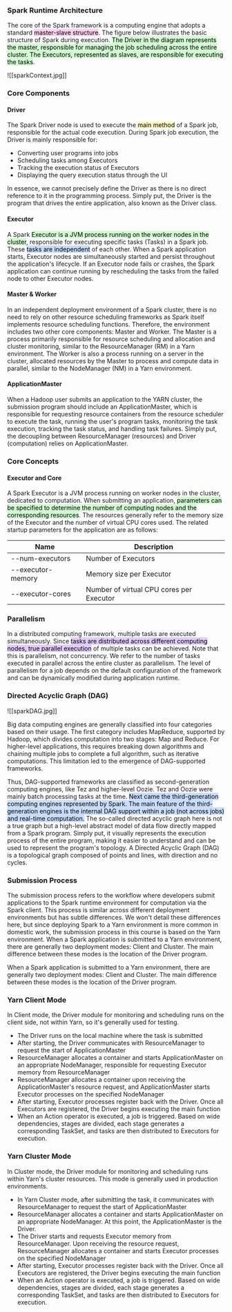 ### Spark Runtime Architecture

The core of the Spark framework is a computing engine that adopts a standard <mark style="background: #FFB8EBA6;">master-slave structure</mark>. The figure below illustrates the basic structure of Spark during execution. <mark style="background: #BBFABBA6;">The Driver in the diagram represents the master, responsible for managing the job scheduling across the entire cluster. The Executors, represented as slaves, are responsible for executing the tasks</mark>.

![[sparkContext.jpg]]

### Core Components

#### Driver
The Spark Driver node is used to execute the <mark style="background: #FFF3A3A6;">main method</mark> of a Spark job, responsible for the actual code execution. During Spark job execution, the Driver is mainly responsible for:

- Converting user programs into jobs
- Scheduling tasks among Executors
- Tracking the execution status of Executors
- Displaying the query execution status through the UI

In essence, we cannot precisely define the Driver as there is no direct reference to it in the programming process. Simply put, the Driver is the program that drives the entire application, also known as the Driver class.

#### Executor
A Spark <mark style="background: #BBFABBA6;">Executor is a JVM process running on the worker nodes in the cluster</mark>, responsible for executing specific tasks (Tasks) in a Spark job. These <mark style="background: #ADCCFFA6;">tasks are independent</mark> of each other. When a Spark application starts, Executor nodes are simultaneously started and persist throughout the application's lifecycle. If an Executor node fails or crashes, the Spark application can continue running by rescheduling the tasks from the failed node to other Executor nodes.

#### Master & Worker
In an independent deployment environment of a Spark cluster, there is no need to rely on other resource scheduling frameworks as Spark itself implements resource scheduling functions. Therefore, the environment includes two other core components: Master and Worker. The Master is a process primarily responsible for resource scheduling and allocation and cluster monitoring, similar to the ResourceManager (RM) in a Yarn environment. The Worker is also a process running on a server in the cluster, allocated resources by the Master to process and compute data in parallel, similar to the NodeManager (NM) in a Yarn environment.

#### ApplicationMaster
When a Hadoop user submits an application to the YARN cluster, the submission program should include an ApplicationMaster, which is responsible for requesting resource containers from the resource scheduler to execute the task, running the user's program tasks, monitoring the task execution, tracking the task status, and handling task failures. Simply put, the decoupling between ResourceManager (resources) and Driver (computation) relies on ApplicationMaster.

### Core Concepts
#### Executor and Core
A Spark Executor is a JVM process running on worker nodes in the cluster, dedicated to computation. When submitting an application, <mark style="background: #BBFABBA6;">parameters can be specified to determine the number of computing nodes and the corresponding resources</mark>. The resources generally refer to the memory size of the Executor and the number of virtual CPU cores used. The related startup parameters for the application are as follows:

| Name              | Description                         |
|-------------------|-------------------------------------|
| --num-executors   | Number of Executors                 |
| --executor-memory | Memory size per Executor            |
| --executor-cores  | Number of virtual CPU cores per Executor |

### Parallelism
In a distributed computing framework, multiple tasks are executed simultaneously. Since <mark style="background: #D2B3FFA6;">tasks are distributed across different computing nodes, true parallel execution</mark> of multiple tasks can be achieved. Note that this is parallelism, not concurrency. We refer to the number of tasks executed in parallel across the entire cluster as parallelism. The level of parallelism for a job depends on the default configuration of the framework and can be dynamically modified during application runtime.

### Directed Acyclic Graph (DAG)

![[sparkDAG.jpg]]

Big data computing engines are generally classified into four categories based on their usage. The first category includes MapReduce, supported by Hadoop, which divides computation into two stages: Map and Reduce. For higher-level applications, this requires breaking down algorithms and chaining multiple jobs to complete a full algorithm, such as iterative computations. This limitation led to the emergence of DAG-supported frameworks.

Thus, DAG-supported frameworks are classified as second-generation computing engines, like Tez and higher-level Oozie. Tez and Oozie were mainly batch processing tasks at the time. <mark style="background: #ADCCFFA6;">Next came the third-generation computing engines represented by Spark. The main feature of the third-generation engines is the internal DAG support within a job (not across jobs) and real-time computation.</mark> The so-called directed acyclic graph here is not a true graph but a high-level abstract model of data flow directly mapped from a Spark program. Simply put, it visually represents the execution process of the entire program, making it easier to understand and can be used to represent the program's topology. A Directed Acyclic Graph (DAG) is a topological graph composed of points and lines, with direction and no cycles.

### Submission Process

The submission process refers to the workflow where developers submit applications to the Spark runtime environment for computation via the Spark client. This process is similar across different deployment environments but has subtle differences. We won't detail these differences here, but since deploying Spark to a Yarn environment is more common in domestic work, the submission process in this course is based on the Yarn environment. When a Spark application is submitted to a Yarn environment, there are generally two deployment modes: Client and Cluster. The main difference between these modes is the location of the Driver program.

When a Spark application is submitted to a Yarn environment, there are generally two deployment modes: Client and Cluster. The main difference between these modes is the location of the Driver program.

### Yarn Client Mode
In Client mode, the Driver module for monitoring and scheduling runs on the client side, not within Yarn, so it's generally used for testing.
- The Driver runs on the local machine where the task is submitted
- After starting, the Driver communicates with ResourceManager to request the start of ApplicationMaster
- ResourceManager allocates a container and starts ApplicationMaster on an appropriate NodeManager, responsible for requesting Executor memory from ResourceManager
- ResourceManager allocates a container upon receiving the ApplicationMaster's resource request, and ApplicationMaster starts Executor processes on the specified NodeManager
- After starting, Executor processes register back with the Driver. Once all Executors are registered, the Driver begins executing the main function
- When an Action operator is executed, a job is triggered. Based on wide dependencies, stages are divided, each stage generates a corresponding TaskSet, and tasks are then distributed to Executors for execution.

### Yarn Cluster Mode
In Cluster mode, the Driver module for monitoring and scheduling runs within Yarn's cluster resources. This mode is generally used in production environments.
- In Yarn Cluster mode, after submitting the task, it communicates with ResourceManager to request the start of ApplicationMaster
- ResourceManager allocates a container and starts ApplicationMaster on an appropriate NodeManager. At this point, the ApplicationMaster is the Driver.
- The Driver starts and requests Executor memory from ResourceManager. Upon receiving the resource request, ResourceManager allocates a container and starts Executor processes on the specified NodeManager
- After starting, Executor processes register back with the Driver. Once all Executors are registered, the Driver begins executing the main function
- When an Action operator is executed, a job is triggered. Based on wide dependencies, stages are divided, each stage generates a corresponding TaskSet, and tasks are then distributed to Executors for execution.